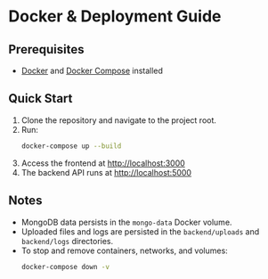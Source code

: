 # Docker & Deployment Guide

## Prerequisites
- [Docker](https://www.docker.com/get-started) and [Docker Compose](https://docs.docker.com/compose/) installed

## Quick Start
1. Clone the repository and navigate to the project root.
2. Run:
   ```sh
   docker-compose up --build
   ```
3. Access the frontend at [http://localhost:3000](http://localhost:3000)
4. The backend API runs at [http://localhost:5000](http://localhost:5000)

## Notes
- MongoDB data persists in the `mongo-data` Docker volume.
- Uploaded files and logs are persisted in the `backend/uploads` and `backend/logs` directories.
- To stop and remove containers, networks, and volumes:
   ```sh
   docker-compose down -v
   ```